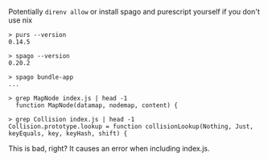 Potentially `direnv allow` or install spago and purescript yourself if you don't use nix

```
> purs --version
0.14.5

> spago --version
0.20.2

> spago bundle-app
...

> grep MapNode index.js | head -1
  function MapNode(datamap, nodemap, content) {

> grep Collision index.js | head -1
Collision.prototype.lookup = function collisionLookup(Nothing, Just, keyEquals, key, keyHash, shift) {
```

This is bad, right? It causes an error when including index.js.
